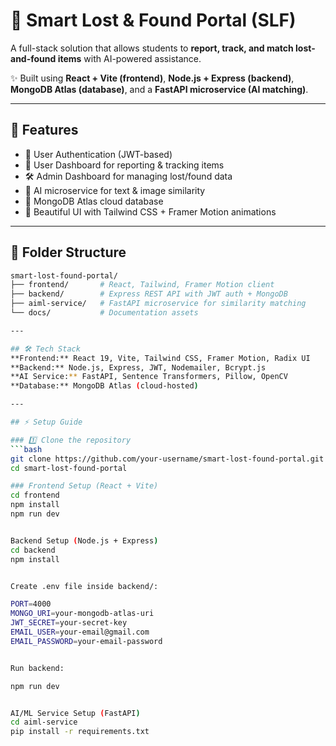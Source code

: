 # 🧩 Smart Lost & Found Portal (SLF)

A full-stack solution that allows students to **report, track, and match lost-and-found items** with AI-powered assistance.  

✨ Built using **React + Vite (frontend)**, **Node.js + Express (backend)**, **MongoDB Atlas (database)**, and a **FastAPI microservice (AI matching)**.

---

## 🚀 Features
- 🔑 User Authentication (JWT-based)  
- 👤 User Dashboard for reporting & tracking items  
- 🛠️ Admin Dashboard for managing lost/found data  
- 🤖 AI microservice for text & image similarity  
- 💾 MongoDB Atlas cloud database  
- 🎨 Beautiful UI with Tailwind CSS + Framer Motion animations  

---

## 📂 Folder Structure
```bash
smart-lost-found-portal/
├── frontend/       # React, Tailwind, Framer Motion client
├── backend/        # Express REST API with JWT auth + MongoDB
├── aiml-service/   # FastAPI microservice for similarity matching
└── docs/           # Documentation assets

---

## 🛠️ Tech Stack
**Frontend:** React 19, Vite, Tailwind CSS, Framer Motion, Radix UI  
**Backend:** Node.js, Express, JWT, Nodemailer, Bcrypt.js  
**AI Service:** FastAPI, Sentence Transformers, Pillow, OpenCV  
**Database:** MongoDB Atlas (cloud-hosted)  

---

## ⚡ Setup Guide

### 1️⃣ Clone the repository
```bash
git clone https://github.com/your-username/smart-lost-found-portal.git
cd smart-lost-found-portal

### Frontend Setup (React + Vite)
cd frontend
npm install
npm run dev


Backend Setup (Node.js + Express)
cd backend
npm install


Create .env file inside backend/:

PORT=4000
MONGO_URI=your-mongodb-atlas-uri
JWT_SECRET=your-secret-key
EMAIL_USER=your-email@gmail.com
EMAIL_PASSWORD=your-email-password


Run backend:

npm run dev


AI/ML Service Setup (FastAPI)
cd aiml-service
pip install -r requirements.txt
